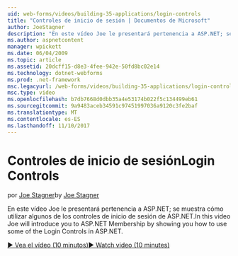 ```yaml
---
uid: web-forms/videos/building-35-applications/login-controls
title: "Controles de inicio de sesión | Documentos de Microsoft"
author: JoeStagner
description: "En este vídeo Joe le presentará pertenencia a ASP.NET; se muestra cómo utilizar algunos de los controles de inicio de sesión de ASP.NET."
ms.author: aspnetcontent
manager: wpickett
ms.date: 06/04/2009
ms.topic: article
ms.assetid: 20dcff15-d8e3-4fee-942e-50fd8bc02e14
ms.technology: dotnet-webforms
ms.prod: .net-framework
msc.legacyurl: /web-forms/videos/building-35-applications/login-controls
msc.type: video
ms.openlocfilehash: b7db7668d0dbb35a4e53174b022f5c134499eb61
ms.sourcegitcommit: 9a9483aceb34591c97451997036a9120c3fe2baf
ms.translationtype: MT
ms.contentlocale: es-ES
ms.lasthandoff: 11/10/2017
---
```

<a name="login-controls"></a><span data-ttu-id="b81b1-103">Controles de inicio de sesión</span><span class="sxs-lookup"><span data-stu-id="b81b1-103">Login Controls</span></span>
====================
<span data-ttu-id="b81b1-104">por [Joe Stagner](https://github.com/JoeStagner)</span><span class="sxs-lookup"><span data-stu-id="b81b1-104">by [Joe Stagner](https://github.com/JoeStagner)</span></span>

<span data-ttu-id="b81b1-105">En este vídeo Joe le presentará pertenencia a ASP.NET; se muestra cómo utilizar algunos de los controles de inicio de sesión de ASP.NET.</span><span class="sxs-lookup"><span data-stu-id="b81b1-105">In this video Joe will introduce you to ASP.NET Membership by showing you how to use some of the Login Controls in ASP.NET.</span></span>

[<span data-ttu-id="b81b1-106">&#9654; Vea el vídeo (10 minutos)</span><span class="sxs-lookup"><span data-stu-id="b81b1-106">&#9654; Watch video (10 minutes)</span></span>](https://channel9.msdn.com/Blogs/ASP-NET-Site-Videos/login-controls)
